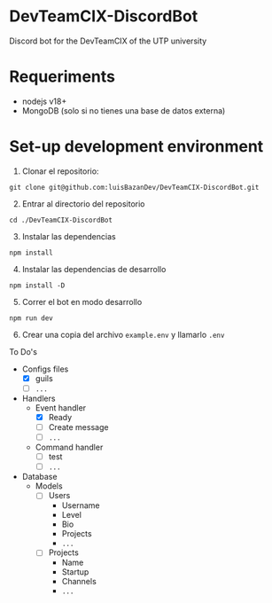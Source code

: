 # DevTeamCIX-DiscordBot

Discord bot for the DevTeamCIX of the UTP university

# Requeriments

- nodejs v18+
- MongoDB (solo si no tienes una base de datos externa)

# Set-up development environment

1. Clonar el repositorio:

```
git clone git@github.com:luisBazanDev/DevTeamCIX-DiscordBot.git
```

2. Entrar al directorio del repositorio

```
cd ./DevTeamCIX-DiscordBot
```

3. Instalar las dependencias

```
npm install
```

4. Instalar las dependencias de desarrollo

```
npm install -D
```

5. Correr el bot en modo desarrollo

```
npm run dev
```

6. Crear una copia del archivo `example.env` y llamarlo `.env`

To Do's

- Configs files
  - [x] guils
  - [ ] `...`
- Handlers
  - Event handler
    - [x] Ready
    - [ ] Create message
    - [ ] `...`
  - Command handler
    - [ ] test
    - [ ] `...`
- Database
  - Models
    - [ ] Users
      - Username
      - Level
      - Bio
      - Projects
      - `...`
    - [ ] Projects
      - Name
      - Startup
      - Channels
      - `...`

```

```
